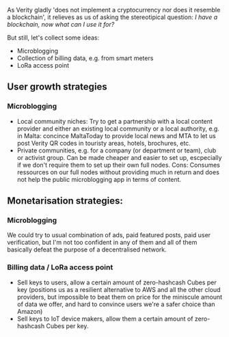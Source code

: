 As Verity gladly 'does not implement a cryptocurrency nor does it resemble a
blockchain', it relieves as us of asking the stereotipical question:
*I have a blockchain, now what can I use it for?*

But still, let's collect some ideas:

- Microblogging
- Collection of billing data, e.g. from smart meters
- LoRa access point

## User growth strategies
### Microblogging
- Local community niches: Try to get a partnership with a local content provider
  and either an existing local community or a local authority, e.g. in Malta:
  concince MaltaToday to provide local news and MTA to let us post Verity QR codes
  in touristy areas, hotels, brochures, etc.
- Private communities, e.g. for a company (or department or team), club or
  activist group. Can be made cheaper and easier to set up, escpecially if we
  don't require them to set up their own full nodes.
  Cons: Consumes ressources on our full nodes without providing much in return
  and does not help the public microblogging app in terms of content.

## Monetarisation strategies:

### Microblogging
We could try to usual combination of ads, paid featured posts, paid user
verification, but I'm not too confident in any of them and all of them basically
defeat the purpose of a decentralised network.

### Billing data / LoRa access point
- Sell keys to users, allow a certain amount of zero-hashcash Cubes per key
  (positions us as a resilient alternative to AWS and all the other cloud
  providers, but impossible to beat them on price for the miniscule amount of
  data we offer, and hard to convince users we're a safer choice than Amazon)
- Sell keys to IoT device makers, allow them a certain amount of zero-hashcash
  Cubes per key.
